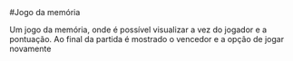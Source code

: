 <div margin= "auto">#Jogo da memória</div>
<div text-align="center"><p>Um jogo da memória, onde é possível visualizar a vez do jogador e a pontuação. Ao final da partida é mostrado o vencedor e a opção de jogar novamente</p></div>
